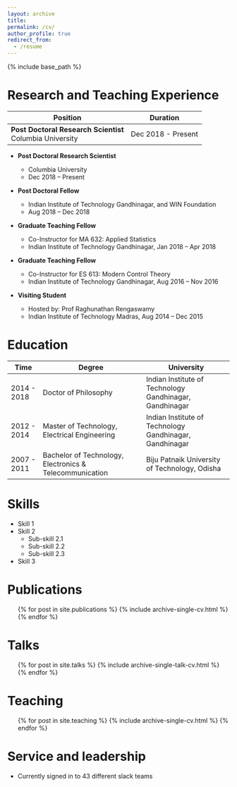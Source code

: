 ```yaml
---
layout: archive
title: 
permalink: /cv/
author_profile: true
redirect_from:
  - /resume
---
```


{% include base_path %}

Research and Teaching Experience
======
| Position	| Duration	|
|--- |--- |
| **Post Doctoral Research Scientist**<br>Columbia University | Dec 2018 - Present |


- **Post Doctoral Research Scientist**
	- Columbia University
	- Dec 2018 – Present

- **Post Doctoral Fellow**
	- Indian Institute of Technology Gandhinagar, and WIN Foundation
	- Aug 2018 – Dec 2018

- **Graduate Teaching Fellow**
	- Co-Instructor for MA 632: Applied Statistics
	- Indian Institute of Technology Gandhinagar, Jan 2018 – Apr 2018

- **Graduate Teaching Fellow**
	- Co-Instructor for ES 613: Modern Control Theory
	- Indian Institute of Technology Gandhinagar, Aug 2016 – Nov 2016

- **Visiting Student**
	- Hosted by: Prof Raghunathan Rengaswamy
	- Indian Institute of Technology Madras, Aug 2014 – Dec 2015

Education
======

| Time	| Degree	| 	University |
|---	|---	|---	|
| 2014 - 2018 | Doctor of Philosophy | Indian Institute of Technology Gandhinagar, Gandhinagar |
| 2012 - 2014 | Master of Technology, Electrical Engineering | Indian Institute of Technology Gandhinagar, Gandhinagar |
| 2007 - 2011 | Bachelor of Technology, Electronics & Telecommunication | Biju Patnaik University of Technology, Odisha |


Skills
======
* Skill 1
* Skill 2
  * Sub-skill 2.1
  * Sub-skill 2.2
  * Sub-skill 2.3
* Skill 3

Publications
======
  <ul>{% for post in site.publications %}
    {% include archive-single-cv.html %}
  {% endfor %}</ul>
  
Talks
======
  <ul>{% for post in site.talks %}
    {% include archive-single-talk-cv.html %}
  {% endfor %}</ul>
  
Teaching
======
  <ul>{% for post in site.teaching %}
    {% include archive-single-cv.html %}
  {% endfor %}</ul>
  
Service and leadership
======
* Currently signed in to 43 different slack teams
